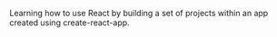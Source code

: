 Learning how to use React by building a set of projects within an app created using create-react-app.
